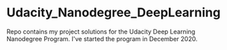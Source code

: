 # Udacity_Nanodegree_DeepLearning
Repo contains my project solutions for the Udacity Deep Learning Nanodegree Program.
I've started the program in December 2020. 